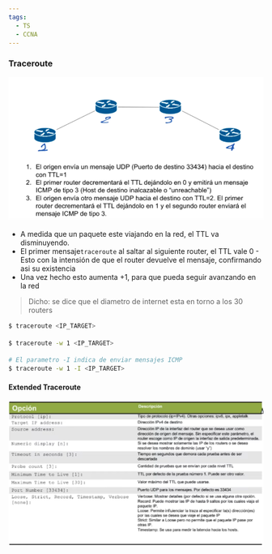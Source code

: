 ```yaml
---
tags:
  - TS
  - CCNA
---
```


### Traceroute 

![](_anexos_/Screenshot%20from%202024-01-02%2003-03-29.png)

- A medida que un paquete este viajando en la red, el TTL va disminuyendo.
- El primer mensaje`traceroute` al saltar al siguiente router, el TTL vale 0
		- Esto con la intensión de que el router devuelve el mensaje, confirmando asi su existencia
- Una vez hecho esto aumenta +1, para que pueda seguir avanzando en la red

> Dicho: se dice que el diametro de internet esta en torno a los 30 routers

``` bash
$ traceroute <IP_TARGET>

$ traceroute -w 1 <IP_TARGET>

# El parametro -I indica de enviar mensajes ICMP
$ traceroute -w 1 -I <IP_TARGET>
```

#### Extended Traceroute

![](_anexos_/Screenshot%20from%202024-01-02%2003-23-24.png)

